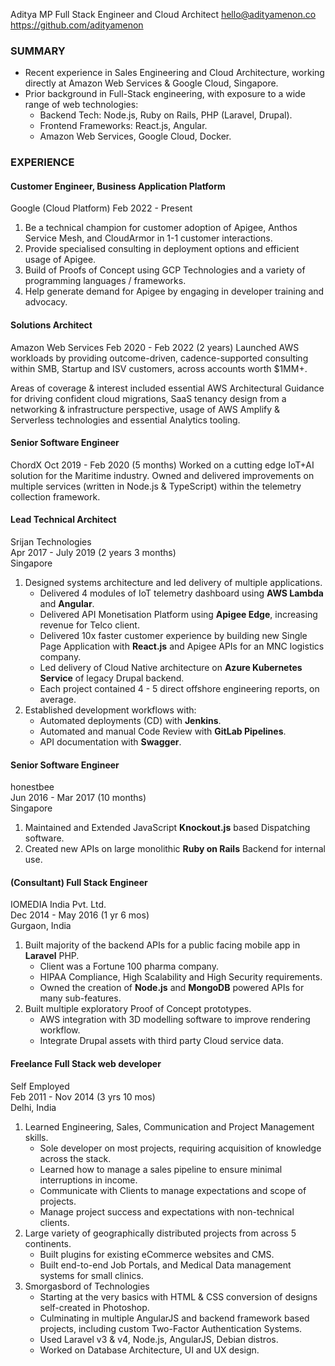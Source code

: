 Aditya MP
Full Stack Engineer and Cloud Architect
hello@adityamenon.co  
https://github.com/adityamenon

### SUMMARY

* Recent experience in Sales Engineering and Cloud Architecture, working directly at Amazon Web Services & Google Cloud, Singapore.
* Prior background in Full-Stack engineering, with exposure to a wide range of web technologies:
    * Backend Tech: Node.js, Ruby on Rails, PHP (Laravel, Drupal).
    * Frontend Frameworks: React.js, Angular.
    * Amazon Web Services, Google Cloud, Docker.


### EXPERIENCE

#### Customer Engineer, Business Application Platform
Google (Cloud Platform)
Feb 2022 - Present
1. Be a technical champion for customer adoption of Apigee, Anthos Service Mesh, and CloudArmor in 1-1 customer interactions.
2. Provide specialised consulting in deployment options and efficient usage of Apigee.
3. Build of Proofs of Concept using GCP Technologies and a variety of programming languages / frameworks.
4. Help generate demand for Apigee by engaging in developer training and advocacy.

#### Solutions Architect
Amazon Web Services
Feb 2020 - Feb 2022 (2 years)
Launched AWS workloads by providing outcome-driven, cadence-supported consulting within SMB, Startup and ISV customers, across accounts worth $1MM+. 

Areas of coverage & interest included essential AWS Architectural Guidance for driving confident cloud migrations, SaaS tenancy design from a networking & infrastructure perspective, usage of AWS Amplify & Serverless technologies and essential Analytics tooling.

#### Senior Software Engineer
ChordX
Oct 2019 - Feb 2020 (5 months)
Worked on a cutting edge IoT+AI solution for the Maritime industry. Owned and delivered improvements on multiple services (written in Node.js & TypeScript) within the telemetry collection framework.

#### Lead Technical Architect
Srijan Technologies  
Apr 2017 - July 2019 (2 years 3 months)  
Singapore

1. Designed systems architecture and led delivery of multiple applications.
    * Delivered 4 modules of IoT telemetry dashboard using **AWS Lambda** and **Angular**.
    * Delivered API Monetisation Platform using **Apigee Edge**, increasing revenue for Telco client.
    * Delivered 10x faster customer experience by building new Single Page Application with **React.js** and Apigee APIs 
      for an MNC logistics company.
    * Led delivery of Cloud Native architecture on **Azure Kubernetes Service** of legacy Drupal backend. 
    * Each project contained 4 - 5 direct offshore engineering reports, on average.
2. Established development workflows with: 
    * Automated deployments (CD) with **Jenkins**.
    * Automated and manual Code Review with **GitLab Pipelines**.
    * API documentation with **Swagger**.

#### Senior Software Engineer
honestbee  
Jun 2016 - Mar 2017 (10 months)  
Singapore

1. Maintained and Extended JavaScript **Knockout.js** based Dispatching software.
2. Created new APIs on large monolithic **Ruby on Rails** Backend for internal use.

#### (Consultant) Full Stack Engineer
IOMEDIA India Pvt. Ltd.  
Dec 2014 - May 2016 (1 yr 6 mos)  
Gurgaon, India  

1. Built majority of the backend APIs for a public facing mobile app in **Laravel** PHP.
    * Client was a Fortune 100 pharma company.
    * HIPAA Compliance, High Scalability and High Security requirements.
    * Owned the creation of **Node.js** and **MongoDB** powered APIs for many sub-features.
2. Built multiple exploratory Proof of Concept prototypes.
    * AWS integration with 3D modelling software to improve rendering workflow.
    * Integrate Drupal assets with third party Cloud service data.

#### Freelance Full Stack web developer
Self Employed  
Feb 2011 - Nov 2014 (3 yrs 10 mos)  
Delhi, India

1. Learned Engineering, Sales, Communication and Project Management skills.
    * Sole developer on most projects, requiring acquisition of knowledge across the stack.
    * Learned how to manage a sales pipeline to ensure minimal interruptions in income.
    * Communicate with Clients to manage expectations and scope of projects.
    * Manage project success and expectations with non-technical clients.
2. Large variety of geographically distributed projects from across 5 continents.
    * Built plugins for existing eCommerce websites and CMS.
    * Built end-to-end Job Portals, and Medical Data management systems for small clinics.
2. Smorgasbord of Technologies
    * Starting at the very basics with HTML & CSS conversion of designs self-created in Photoshop.
    * Culminating in multiple AngularJS and backend framework based projects, including custom 
    Two-Factor Authentication Systems.
    * Used Laravel v3 & v4, Node.js, AngularJS, Debian distros.
    * Worked on Database Architecture, UI and UX design.
